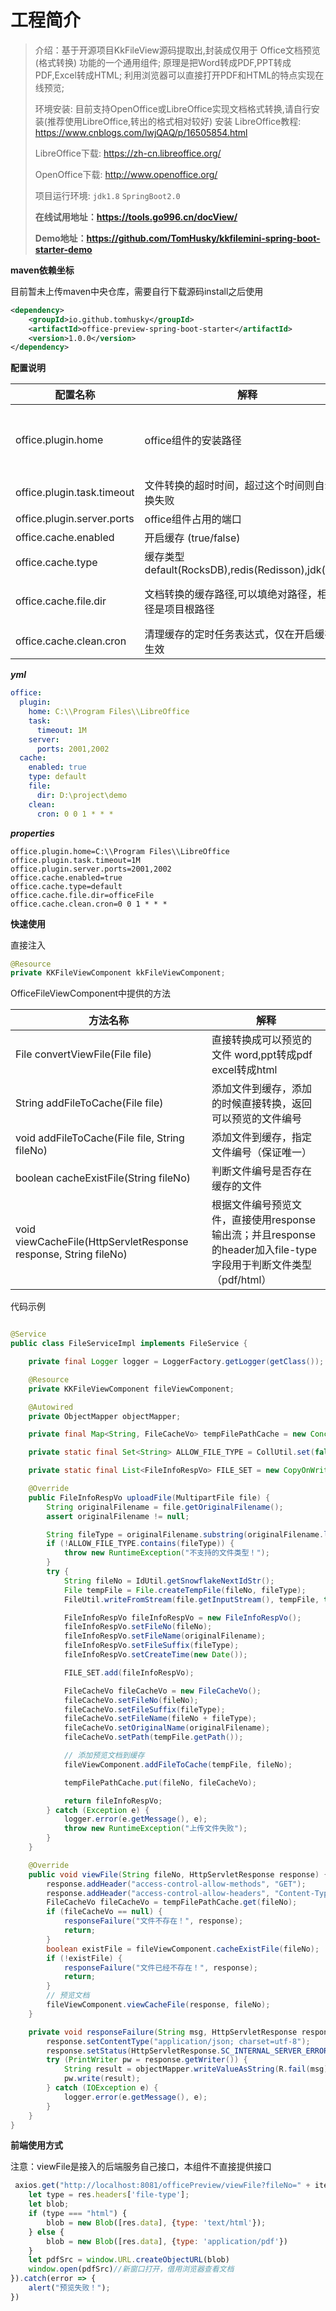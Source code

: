 # 工程简介

> 介绍：基于开源项目KkFileView源码提取出,封装成仅用于 Office文档预览(格式转换) 功能的一个通用组件; 原理是把Word转成PDF,PPT转成PDF,Excel转成HTML;
> 利用浏览器可以直接打开PDF和HTML的特点实现在线预览;
>
> 环境安装: 目前支持OpenOffice或LibreOffice实现文档格式转换,请自行安装(推荐使用LibreOffice,转出的格式相对较好)
> 安装 LibreOffice教程: https://www.cnblogs.com/lwjQAQ/p/16505854.html
>
> LibreOffice下载:  https://zh-cn.libreoffice.org/
>
> OpenOffice下载: http://www.openoffice.org/
>
> 项目运行环境: `jdk1.8`  `SpringBoot2.0`
>
>
> ****在线试用地址：https://tools.go996.cn/docView/****
> 
> ****Demo地址：https://github.com/TomHusky/kkfilemini-spring-boot-starter-demo****

**maven依赖坐标**

目前暂未上传maven中央仓库，需要自行下载源码install之后使用

```xml
<dependency>
    <groupId>io.github.tomhusky</groupId>
    <artifactId>office-preview-spring-boot-starter</artifactId>
    <version>1.0.0</version>
</dependency>
```

**配置说明**

| 配置名称  | 解释  | 默认值|
| ------------ | ------------ | ------------ |
| office.plugin.home  | office组件的安装路径 | 默认为LibreOffice / OpenOffice的安装位置 |
| office.plugin.task.timeout  | 文件转换的超时时间，超过这个时间则自动转换失败 |  5m |
| office.plugin.server.ports  |  office组件占用的端口 | 2001,2002 |
| office.cache.enabled | 开启缓存 (true/false) | true |
| office.cache.type  |  缓存类型 default(RocksDB),redis(Redisson),jdk(Map) | default |
| office.cache.file.dir |  文档转换的缓存路径,可以填绝对路径，相对路径是项目根路径 | 相对路径office-file文件夹 |
| office.cache.clean.cron | 清理缓存的定时任务表达式，仅在开启缓存时生效 | 0 0 1 * * * |

***yml***

```yml
office:
  plugin:
    home: C:\\Program Files\\LibreOffice
    task:
      timeout: 1M
    server:
      ports: 2001,2002
  cache:
    enabled: true
    type: default
    file:
      dir: D:\project\demo
    clean:
      cron: 0 0 1 * * *
```

***properties***

```properties
office.plugin.home=C:\\Program Files\\LibreOffice
office.plugin.task.timeout=1M
office.plugin.server.ports=2001,2002
office.cache.enabled=true
office.cache.type=default
office.cache.file.dir=officeFile
office.cache.clean.cron=0 0 1 * * *
```

**快速使用**

直接注入

```java
@Resource
private KKFileViewComponent kkFileViewComponent;
```

OfficeFileViewComponent中提供的方法

| 方法名称  | 解释  |
| ------------ | ------------ |
| File convertViewFile(File file)  | 直接转换成可以预览的文件 word,ppt转成pdf excel转成html|
| String addFileToCache(File file)   | 添加文件到缓存，添加的时候直接转换，返回可以预览的文件编号 | 
| void addFileToCache(File file, String fileNo)  |  添加文件到缓存，指定文件编号（保证唯一） | 
| boolean cacheExistFile(String fileNo) | 判断文件编号是否存在缓存的文件 |
| void viewCacheFile(HttpServletResponse response, String fileNo)  |  根据文件编号预览文件，直接使用response输出流；并且response的header加入file-type字段用于判断文件类型（pdf/html）|

代码示例

```java

@Service
public class FileServiceImpl implements FileService {

    private final Logger logger = LoggerFactory.getLogger(getClass());

    @Resource
    private KKFileViewComponent fileViewComponent;

    @Autowired
    private ObjectMapper objectMapper;

    private final Map<String, FileCacheVo> tempFilePathCache = new ConcurrentHashMap<>();

    private static final Set<String> ALLOW_FILE_TYPE = CollUtil.set(false, ".doc", ".docx", ".pdf", ".xlsx", ".xls", ".pptx", ".ppt");

    private static final List<FileInfoRespVo> FILE_SET = new CopyOnWriteArrayList<>();

    @Override
    public FileInfoRespVo uploadFile(MultipartFile file) {
        String originalFilename = file.getOriginalFilename();
        assert originalFilename != null;

        String fileType = originalFilename.substring(originalFilename.lastIndexOf('.'));
        if (!ALLOW_FILE_TYPE.contains(fileType)) {
            throw new RuntimeException("不支持的文件类型！");
        }
        try {
            String fileNo = IdUtil.getSnowflakeNextIdStr();
            File tempFile = File.createTempFile(fileNo, fileType);
            FileUtil.writeFromStream(file.getInputStream(), tempFile, true);

            FileInfoRespVo fileInfoRespVo = new FileInfoRespVo();
            fileInfoRespVo.setFileNo(fileNo);
            fileInfoRespVo.setFileName(originalFilename);
            fileInfoRespVo.setFileSuffix(fileType);
            fileInfoRespVo.setCreateTime(new Date());

            FILE_SET.add(fileInfoRespVo);

            FileCacheVo fileCacheVo = new FileCacheVo();
            fileCacheVo.setFileNo(fileNo);
            fileCacheVo.setFileSuffix(fileType);
            fileCacheVo.setFileName(fileNo + fileType);
            fileCacheVo.setOriginalName(originalFilename);
            fileCacheVo.setPath(tempFile.getPath());

            // 添加预览文档到缓存
            fileViewComponent.addFileToCache(tempFile, fileNo);

            tempFilePathCache.put(fileNo, fileCacheVo);

            return fileInfoRespVo;
        } catch (Exception e) {
            logger.error(e.getMessage(), e);
            throw new RuntimeException("上传文件失败");
        }
    }

    @Override
    public void viewFile(String fileNo, HttpServletResponse response) {
        response.addHeader("access-control-allow-methods", "GET");
        response.addHeader("access-control-allow-headers", "Content-Type");
        FileCacheVo fileCacheVo = tempFilePathCache.get(fileNo);
        if (fileCacheVo == null) {
            responseFailure("文件不存在！", response);
            return;
        }
        boolean existFile = fileViewComponent.cacheExistFile(fileNo);
        if (!existFile) {
            responseFailure("文件已经不存在！", response);
            return;
        }
        // 预览文档
        fileViewComponent.viewCacheFile(response, fileNo);
    }

    private void responseFailure(String msg, HttpServletResponse response) {
        response.setContentType("application/json; charset=utf-8");
        response.setStatus(HttpServletResponse.SC_INTERNAL_SERVER_ERROR);
        try (PrintWriter pw = response.getWriter()) {
            String result = objectMapper.writeValueAsString(R.fail(msg));
            pw.write(result);
        } catch (IOException e) {
            logger.error(e.getMessage(), e);
        }
    }
}
```

**前端使用方式**

注意：viewFile是接入的后端服务自己接口，本组件不直接提供接口

```javascript
 axios.get("http://localhost:8081/officePreview/viewFile?fileNo=" + item.fileNo, {responseType: "blob"}).then(res => {
    let type = res.headers['file-type'];
    let blob;
    if (type === "html") {
        blob = new Blob([res.data], {type: 'text/html'});
    } else {
        blob = new Blob([res.data], {type: 'application/pdf'})
    }
    let pdfSrc = window.URL.createObjectURL(blob)
    window.open(pdfSrc)//新窗口打开，借用浏览器查看文档
}).catch(error => {
    alert("预览失败！");
})
```
